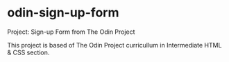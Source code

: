 # odin-sign-up-form
Project: Sign-up Form from The Odin Project

This project is based of The Odin Project curricullum in Intermediate HTML & CSS section.

